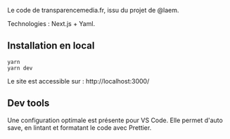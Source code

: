 Le code de transparencemedia.fr, issu du projet de @laem.

Technologies : Next.js + Yaml.

## Installation en local 

```
yarn 
yarn dev
```

Le site est accessible sur : http://localhost:3000/

## Dev tools

Une configuration optimale est présente pour VS Code. Elle permet d'auto save, en lintant et formatant le code avec Prettier.
